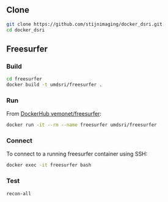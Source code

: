 ## Clone

```bash
git clone https://github.com/stijnimaging/docker_dsri.git
cd docker_dsri
```

## Freesurfer

### Build

```bash
cd freesurfer
docker build -t umdsri/freesurfer .
```

### Run

From [DockerHub vemonet/freesurfer](https://hub.docker.com/repository/docker/vemonet/freesurfer):

```bash
docker run -it --rm --name freesurfer umdsri/freesurfer
```

### Connect

To connect to a running freesurfer container using SSH:

```bash
docker exec -it freesurfer bash
```

### Test

```bash
recon-all
```